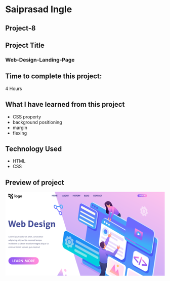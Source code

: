 # Saiprasad Ingle

## Project-8


## Project Title 

### Web-Design-Landing-Page


## Time to complete this project:
  
  4 Hours

## What I have learned from this project

- CSS property
- background positioning
- margin
- flexing

## Technology Used

- HTML
- CSS


## Preview of project

![image](thumbnail.png)
